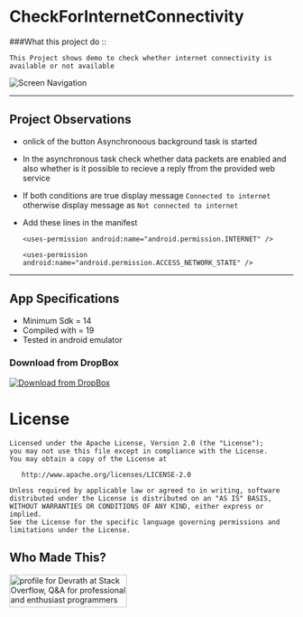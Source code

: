 # CheckForInternetConnectivity

###What this project do :: 

    This Project shows demo to check whether internet connectivity is available or not available

![Screen Navigation](https://github.com/devrath/CheckForInternetConnectivity/blob/master/snapshot.png)


---

## Project Observations

* onlick of the button Asynchronoous background task is started 

* In the asynchronous task check whether data packets are enabled and also whether is it possible to recieve a reply ffrom the provided web service

* If both conditions are true display message `Connected to internet` otherwise display message as `Not connected to internet`

* Add these lines in the manifest

  `<uses-permission android:name="android.permission.INTERNET" />`

  `<uses-permission android:name="android.permission.ACCESS_NETWORK_STATE" />`


---

## App Specifications

* Minimum Sdk = 14
* Compiled with = 19
* Tested in android emulator

### Download from DropBox
[![Download from DropBox](https://dt8kf6553cww8.cloudfront.net/static/images/icons/blue_dropbox_glyph-vflJ8-C5d.png)](https://www.dropbox.com/s/zdvkv31hhe3m9av/CheckForInternetConnectivity.rar)


License
=======


    Licensed under the Apache License, Version 2.0 (the "License");
    you may not use this file except in compliance with the License.
    You may obtain a copy of the License at

       http://www.apache.org/licenses/LICENSE-2.0

    Unless required by applicable law or agreed to in writing, software
    distributed under the License is distributed on an "AS IS" BASIS,
    WITHOUT WARRANTIES OR CONDITIONS OF ANY KIND, either express or implied.
    See the License for the specific language governing permissions and
    limitations under the License.


Who Made This?
--------------
<a href="http://stackoverflow.com/users/1083093/devrath">
<img src="http://stackoverflow.com/users/flair/1083093.png" width="208" height="58" alt="profile for Devrath at Stack Overflow, Q&amp;A for professional and enthusiast programmers" title="profile for Devrath at Stack Overflow, Q&amp;A for professional and enthusiast programmers">
</a>
